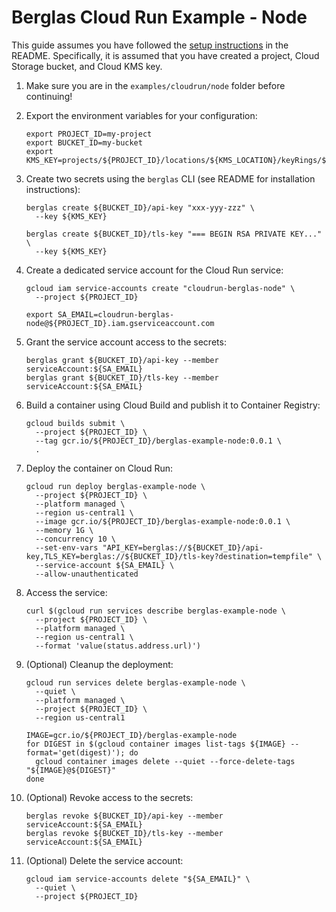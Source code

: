 # Berglas Cloud Run Example - Node

This guide assumes you have followed the [setup instructions][setup] in the
README. Specifically, it is assumed that you have created a project, Cloud
Storage bucket, and Cloud KMS key.

[setup]: https://github.com/GoogleCloudPlatform/berglas#setup

1. Make sure you are in the `examples/cloudrun/node` folder before continuing!

1. Export the environment variables for your configuration:

    ```text
    export PROJECT_ID=my-project
    export BUCKET_ID=my-bucket
    export KMS_KEY=projects/${PROJECT_ID}/locations/${KMS_LOCATION}/keyRings/${KMS_KEYRING}/cryptoKeys/${KMS_CRYPTO_KEY}
    ```

1. Create two secrets using the `berglas` CLI (see README for installation
instructions):

    ```text
    berglas create ${BUCKET_ID}/api-key "xxx-yyy-zzz" \
      --key ${KMS_KEY}
    ```

    ```text
    berglas create ${BUCKET_ID}/tls-key "=== BEGIN RSA PRIVATE KEY..." \
      --key ${KMS_KEY}
    ```

1. Create a dedicated service account for the Cloud Run service:

    ```text
    gcloud iam service-accounts create "cloudrun-berglas-node" \
      --project ${PROJECT_ID}
    ```

    ```text
    export SA_EMAIL=cloudrun-berglas-node@${PROJECT_ID}.iam.gserviceaccount.com
    ```

1. Grant the service account access to the secrets:

    ```text
    berglas grant ${BUCKET_ID}/api-key --member serviceAccount:${SA_EMAIL}
    berglas grant ${BUCKET_ID}/tls-key --member serviceAccount:${SA_EMAIL}
    ```

1. Build a container using Cloud Build and publish it to Container Registry:

    ```text
    gcloud builds submit \
      --project ${PROJECT_ID} \
      --tag gcr.io/${PROJECT_ID}/berglas-example-node:0.0.1 \
      .
    ```

1. Deploy the container on Cloud Run:

    ```text
    gcloud run deploy berglas-example-node \
      --project ${PROJECT_ID} \
      --platform managed \
      --region us-central1 \
      --image gcr.io/${PROJECT_ID}/berglas-example-node:0.0.1 \
      --memory 1G \
      --concurrency 10 \
      --set-env-vars "API_KEY=berglas://${BUCKET_ID}/api-key,TLS_KEY=berglas://${BUCKET_ID}/tls-key?destination=tempfile" \
      --service-account ${SA_EMAIL} \
      --allow-unauthenticated
    ```

1. Access the service:

    ```text
    curl $(gcloud run services describe berglas-example-node \
      --project ${PROJECT_ID} \
      --platform managed \
      --region us-central1 \
      --format 'value(status.address.url)')
    ```

1. (Optional) Cleanup the deployment:

    ```text
    gcloud run services delete berglas-example-node \
      --quiet \
      --platform managed \
      --project ${PROJECT_ID} \
      --region us-central1
    ```

    ```text
    IMAGE=gcr.io/${PROJECT_ID}/berglas-example-node
    for DIGEST in $(gcloud container images list-tags ${IMAGE} --format='get(digest)'); do
      gcloud container images delete --quiet --force-delete-tags "${IMAGE}@${DIGEST}"
    done
    ```

1. (Optional) Revoke access to the secrets:

    ```text
    berglas revoke ${BUCKET_ID}/api-key --member serviceAccount:${SA_EMAIL}
    berglas revoke ${BUCKET_ID}/tls-key --member serviceAccount:${SA_EMAIL}
    ```


1. (Optional) Delete the service account:

    ```text
    gcloud iam service-accounts delete "${SA_EMAIL}" \
      --quiet \
      --project ${PROJECT_ID}
    ```
